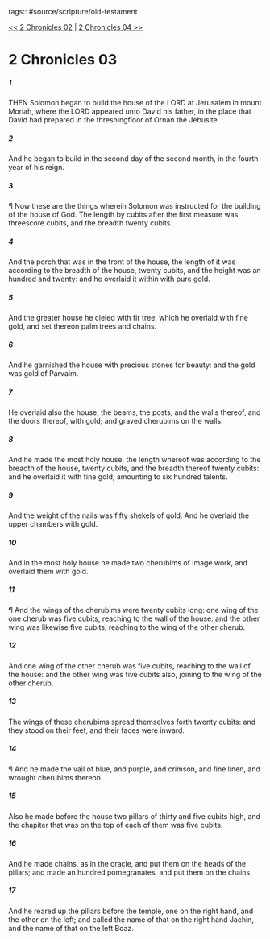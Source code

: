 tags:: #source/scripture/old-testament

[<< 2 Chronicles 02](/old-testament/14_2_Chronicles/2_Chronicles_02.md) | [2 Chronicles 04 >>](/old-testament/14_2_Chronicles/2_Chronicles_04.md)

# 2 Chronicles 03

##### 1

THEN Solomon began to build the house of the LORD at Jerusalem in mount Moriah, where the LORD appeared unto David his father, in the place that David had prepared in the threshingfloor of Ornan the Jebusite.

##### 2

And he began to build in the second day of the second month, in the fourth year of his reign.

##### 3

¶ Now these are the things wherein Solomon was instructed for the building of the house of God. The length by cubits after the first measure was threescore cubits, and the breadth twenty cubits.

##### 4

And the porch that was in the front of the house, the length of it was according to the breadth of the house, twenty cubits, and the height was an hundred and twenty: and he overlaid it within with pure gold.

##### 5

And the greater house he cieled with fir tree, which he overlaid with fine gold, and set thereon palm trees and chains.

##### 6

And he garnished the house with precious stones for beauty: and the gold was gold of Parvaim.

##### 7

He overlaid also the house, the beams, the posts, and the walls thereof, and the doors thereof, with gold; and graved cherubims on the walls.

##### 8

And he made the most holy house, the length whereof was according to the breadth of the house, twenty cubits, and the breadth thereof twenty cubits: and he overlaid it with fine gold, amounting to six hundred talents.

##### 9

And the weight of the nails was fifty shekels of gold. And he overlaid the upper chambers with gold.

##### 10

And in the most holy house he made two cherubims of image work, and overlaid them with gold.

##### 11

¶ And the wings of the cherubims were twenty cubits long: one wing of the one cherub was five cubits, reaching to the wall of the house: and the other wing was likewise five cubits, reaching to the wing of the other cherub.

##### 12

And one wing of the other cherub was five cubits, reaching to the wall of the house: and the other wing was five cubits also, joining to the wing of the other cherub.

##### 13

The wings of these cherubims spread themselves forth twenty cubits: and they stood on their feet, and their faces were inward.

##### 14

¶ And he made the vail of blue, and purple, and crimson, and fine linen, and wrought cherubims thereon.

##### 15

Also he made before the house two pillars of thirty and five cubits high, and the chapiter that was on the top of each of them was five cubits.

##### 16

And he made chains, as in the oracle, and put them on the heads of the pillars; and made an hundred pomegranates, and put them on the chains.

##### 17

And he reared up the pillars before the temple, one on the right hand, and the other on the left; and called the name of that on the right hand Jachin, and the name of that on the left Boaz.
